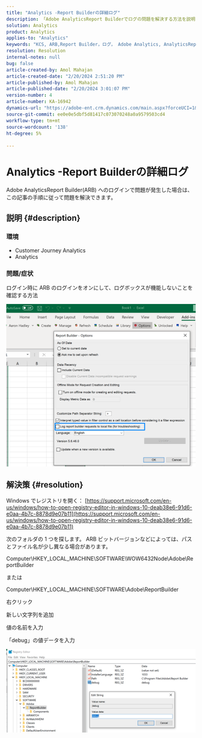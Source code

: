 ```yaml
---
title: "Analytics -Report Builderの詳細ログ"
description: 「Adobe AnalyticsReport Builderでログの問題を解決する方法を説明します。」
solution: Analytics
product: Analytics
applies-to: "Analytics"
keywords: "KCS, ARB,Report Builder，ログ， Adobe Analytics, AnalyticsReport Builder"
resolution: Resolution
internal-notes: null
bug: false
article-created-by: Amol Mahajan
article-created-date: "2/20/2024 2:51:20 PM"
article-published-by: Amol Mahajan
article-published-date: "2/20/2024 3:01:07 PM"
version-number: 4
article-number: KA-16942
dynamics-url: "https://adobe-ent.crm.dynamics.com/main.aspx?forceUCI=1&pagetype=entityrecord&etn=knowledgearticle&id=8cb36b7f-ffcf-ee11-9079-6045bd0065b6"
source-git-commit: ee0e0e5dbf5d81417c073070248a0a9579503cd4
workflow-type: tm+mt
source-wordcount: '138'
ht-degree: 5%

---
```


# Analytics -Report Builderの詳細ログ


Adobe AnalyticsReport Builder(ARB) へのログインで問題が発生した場合は、この記事の手順に従って問題を解決できます。

## 説明 {#description}


### <b>環境</b>

- Customer Journey Analytics
- Analytics




### <b>問題/症状</b>

ログイン時に ARB のログインをオンにして、ログボックスが機能しないことを確認する方法



![](assets/___8db36b7f-ffcf-ee11-9079-6045bd0065b6___.png)


## 解決策 {#resolution}




Windows でレジストリを開く： [https://support.microsoft.com/en-us/windows/how-to-open-registry-editor-in-windows-10-deab38e6-91d6-e0aa-4b7c-8878d9e07b11](https://support.microsoft.com/en-us/windows/how-to-open-registry-editor-in-windows-10-deab38e6-91d6-e0aa-4b7c-8878d9e07b11)

次のフォルダの 1 つを探します。 ARB ビットバージョンなどによっては、パスとファイル名が少し異なる場合があります。

Computer\HKEY_LOCAL_MACHINE\SOFTWARE\WOW6432Node\Adobe\ReportBuilder

または

Computer\HKEY_LOCAL_MACHINE\SOFTWARE\Adobe\ReportBuilder

右クリック

新しい文字列を追加

値の名前を入力

「debug」の値データを入力

![](assets/066ee289-0b9e-eb11-b1ac-000d3a3684a8.png)
